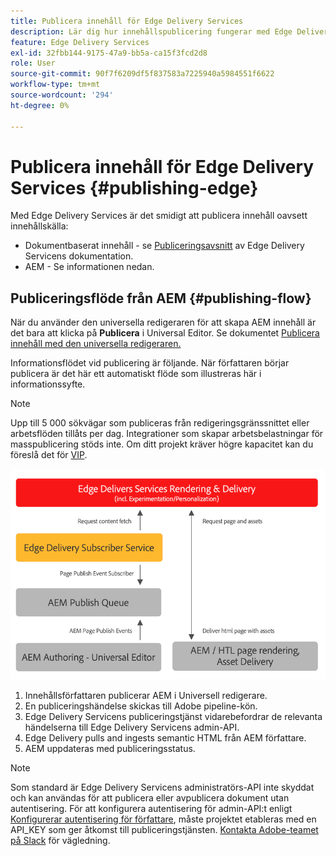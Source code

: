 ```yaml
---
title: Publicera innehåll för Edge Delivery Services
description: Lär dig hur innehållspublicering fungerar med Edge Delivery Services och hur du publicerar AEM innehåll med Edge Delivery Services.
feature: Edge Delivery Services
exl-id: 32fbb144-9175-47a9-bb5a-ca15f3fcd2d8
role: User
source-git-commit: 90f7f6209df5f837583a7225940a5984551f6622
workflow-type: tm+mt
source-wordcount: '294'
ht-degree: 0%

---
```



# Publicera innehåll för Edge Delivery Services {#publishing-edge}

Med Edge Delivery Services är det smidigt att publicera innehåll oavsett innehållskälla:

* Dokumentbaserat innehåll - se [Publiceringsavsnitt](/help/edge/docs/authoring.md) av Edge Delivery Servicens dokumentation.
* AEM - Se informationen nedan.

## Publiceringsflöde från AEM {#publishing-flow}

När du använder den universella redigeraren för att skapa AEM innehåll är det bara att klicka på **Publicera** i Universal Editor. Se dokumentet [Publicera innehåll med den universella redigeraren.](/help/sites-cloud/authoring/universal-editor/publishing.md)

Informationsflödet vid publicering är följande. När författaren börjar publicera är det här ett automatiskt flöde som illustreras här i informationssyfte.

>[!NOTE]
>
>Upp till 5 000 sökvägar som publiceras från redigeringsgränssnittet eller arbetsflöden tillåts per dag. Integrationer som skapar arbetsbelastningar för masspublicering stöds inte. Om ditt projekt kräver högre kapacitet kan du föreslå det för [VIP](https://www.aem.live/vip/intake).

![Informationsflödet vid publicering från AEM till Edge Delivery Services](assets/publishing-flow.png)

1. Innehållsförfattaren publicerar AEM i Universell redigerare.
1. En publiceringshändelse skickas till Adobe pipeline-kön.
1. Edge Delivery Servicens publiceringstjänst vidarebefordrar de relevanta händelserna till Edge Delivery Servicens admin-API.
1. Edge Delivery pulls and ingests semantic HTML från AEM författare.
1. AEM uppdateras med publiceringsstatus.

>[!NOTE]
>
>Som standard är Edge Delivery Servicens administratörs-API inte skyddat och kan användas för att publicera eller avpublicera dokument utan autentisering. För att konfigurera autentisering för admin-API:t enligt [Konfigurerar autentisering för författare](https://www.aem.live/docs/authentication-setup-authoring), måste projektet etableras med en API_KEY som ger åtkomst till publiceringstjänsten. [Kontakta Adobe-teamet på Slack](/help/edge/docs/slack.md) för vägledning.

